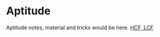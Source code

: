 # Aptitude
Aptitude notes, material and tricks would be here.
[HCF, LCF](https://chatgpt.com/c/67deea27-d644-8010-bc20-5c072b6be8fd)<br>